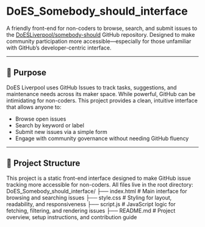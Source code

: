 # DoES_Somebody_should_interface

A friendly front-end for non-coders to browse, search, and submit issues to the [DoESLiverpool/somebody-should](https://github.com/DoESLiverpool/somebody-should) GitHub repository. Designed to make community participation more accessible—especially for those unfamiliar with GitHub’s developer-centric interface.

---

## 🌟 Purpose

DoES Liverpool uses GitHub Issues to track tasks, suggestions, and maintenance needs across its maker space. While powerful, GitHub can be intimidating for non-coders. This project provides a clean, intuitive interface that allows anyone to:

- Browse open issues
- Search by keyword or label
- Submit new issues via a simple form
- Engage with community governance without needing GitHub fluency

---

## 📁 Project Structure

This project is a static front-end interface designed to make GitHub issue tracking more accessible for non-coders. All files live in the root directory:
DoES_Somebody_should_interface/
├── index.html       # Main interface for browsing and searching issues
├── style.css        # Styling for layout, readability, and responsiveness
├── script.js        # JavaScript logic for fetching, filtering, and rendering issues
├── README.md        # Project overview, setup instructions, and contribution guide



